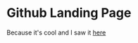 # Github Landing Page

Because it's cool and I saw it [here](https://hackernoon.com/create-your-developer-landing-page-with-github-pages-70c89b40d052)